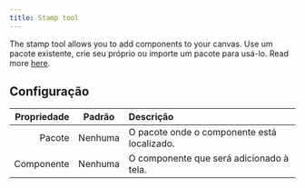 ```yaml
---
title: Stamp tool
---
```


The stamp tool allows you to add components to your canvas.
Use um pacote existente, crie seu próprio ou importe um pacote para usá-lo. Read more [here](../../pack).

## Configuração

| Propriedade |  Padrão | Descrição                                                   |
| ----------: | :-----: | :---------------------------------------------------------- |
|      Pacote | Nenhuma | O pacote onde o componente está localizado. |
|  Componente | Nenhuma | O componente que será adicionado à tela.    |
